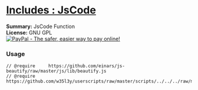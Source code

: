
# [Includes : JsCode](.)

**Summary:** JsCode Function<br />
**License:** GNU GPL<br />
[![PayPal - The safer, easier way to pay online!](https://www.paypalobjects.com/en_US/i/btn/btn_donate_SM.gif "PayPal - The safer, easier way to pay online!")](http://goo.gl/Fv19S)
### Usage
```
// @require		https://github.com/einars/js-beautify/raw/master/js/lib/beautify.js
// @require	https://github.com/w35l3y/userscripts/raw/master/scripts/../../../raw/master/includes/Includes__JsCode/87269.user.js
```

